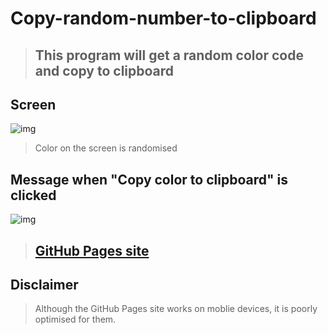 # Copy-random-number-to-clipboard
> ## This program will get a random color code and copy to clipboard

## Screen
![img](https://i.imgur.com/zYtIGDt.png)
> Color on the screen is randomised
## Message when "Copy color to clipboard" is clicked
![img](https://i.imgur.com/20105jq.png)

> ## [GitHub Pages site](https://0xtk7.github.io/Copy-random-color-to-clipboard/)

## Disclaimer
> Although the GitHub Pages site works on moblie devices, it is poorly optimised for them.

